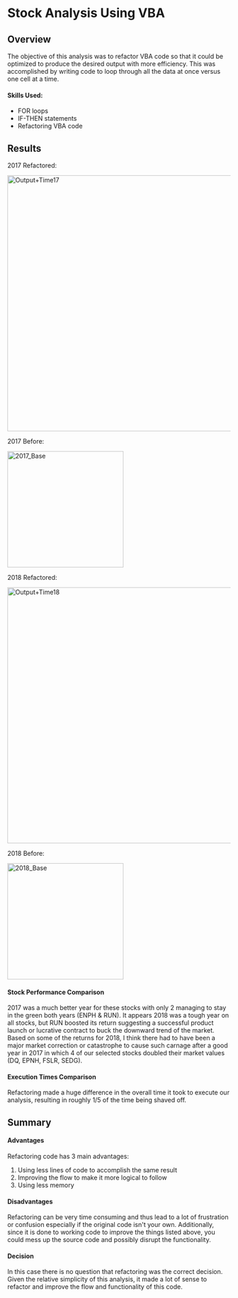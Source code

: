# Stock Analysis Using VBA

## Overview

The objective of this analysis was to refactor VBA code so that it could be optimized to produce the desired output with more efficiency. This was accomplished by writing code to loop through all the data at once versus one cell at a time.

#### Skills Used:
- FOR loops
- IF-THEN statements
- Refactoring VBA code

## Results

2017 Refactored:

<img width="577" alt="Output+Time17" src="https://user-images.githubusercontent.com/100488626/172439096-e166ced7-012a-4b85-a963-b579cfe32235.png">

2017 Before: 

<img width="262" alt="2017_Base" src="https://user-images.githubusercontent.com/100488626/172440683-b8907e0e-fbdf-44f2-ae4d-f4f4e83c6cd1.png">

2018 Refactored:

<img width="577" alt="Output+Time18" src="https://user-images.githubusercontent.com/100488626/172439131-549a20b3-ae0e-46cf-9f68-8c16b14a87d1.png">

2018 Before:

<img width="262" alt="2018_Base" src="https://user-images.githubusercontent.com/100488626/172440723-1f2d6c43-5248-4078-8965-640d6c5b8d71.png">

#### Stock Performance Comparison

2017 was a much better year for these stocks with only 2 managing to stay in the green both years (ENPH & RUN). It appears 2018 was a tough year on all stocks, but RUN boosted its return suggesting a successful product launch or lucrative contract to buck the downward trend of the market. Based on some of the returns for 2018, I think there had to have been a major market correction or catastrophe to cause such carnage after a good year in 2017 in which 4 of our selected stocks doubled their market values (DQ, EPNH, FSLR, SEDG).

#### Execution Times Comparison

Refactoring made a huge difference in the overall time it took to execute our analysis, resulting in roughly 1/5 of the time being shaved off.

## Summary

#### Advantages

Refactoring code has 3 main advantages:
  1. Using less lines of code to accomplish the same result
  2. Improving the flow to make it more logical to follow
  3. Using less memory

#### Disadvantages

Refactoring can be very time consuming and thus lead to a lot of frustration or confusion especially if the original code isn't your own. Additionally, since it is done to working code to improve the things listed above, you could mess up the source code and possibly disrupt the functionality.

#### Decision

In this case there is no question that refactoring was the correct decision. Given the relative simplicity of this analysis, it made a lot of sense to refactor and improve the flow and functionality of this code.
